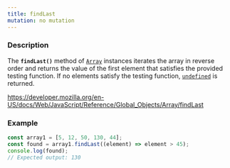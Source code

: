 ```yaml
---
title: findLast
mutation: no mutation
---
```


### Description

The <strong><code>findLast()</code></strong> method of <a href="https://developer.mozilla.org/en-US/docs/Web/JavaScript/Reference/Global_Objects/Array"><code>Array</code></a> instances iterates the array in reverse order and returns the value of the first element that satisfies the provided testing function.
If no elements satisfy the testing function, <a href="https://developer.mozilla.org/en-US/docs/Web/JavaScript/Reference/Global_Objects/undefined"><code>undefined</code></a> is returned.

<a href="https://developer.mozilla.org/en-US/docs/Web/JavaScript/Reference/Global_Objects/Array/findLast">https://developer.mozilla.org/en-US/docs/Web/JavaScript/Reference/Global_Objects/Array/findLast</a>

### Example

```javascript
const array1 = [5, 12, 50, 130, 44];
const found = array1.findLast((element) => element > 45);
console.log(found);
// Expected output: 130
```
